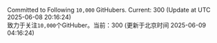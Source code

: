 Committed to Following `10,000` GitHubers. Current: <!-- FOLLOWING_COUNT -->300<!-- FOLLOWING_COUNT --> (Update at UTC <!-- LAST_UPDATED -->2025-06-08 20:16:24<!-- LAST_UPDATED -->)<br>
致力于关注`10,000`个GitHuber。当前：<!-- FOLLOWING_COUNT -->300<!-- FOLLOWING_COUNT --> (更新于北京时间 <!-- LAST_UPDATED_CST -->2025-06-09 04:16:24<!-- LAST_UPDATED_CST -->)
